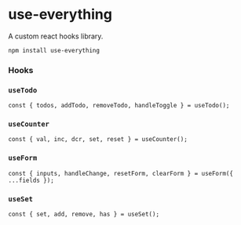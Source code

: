 # use-everything
A custom react hooks library.

```
npm install use-everything
```

### Hooks
### `useTodo`
```
const { todos, addTodo, removeTodo, handleToggle } = useTodo();
```
### `useCounter`
```
const { val, inc, dcr, set, reset } = useCounter();
```
### `useForm`
```
const { inputs, handleChange, resetForm, clearForm } = useForm({ ...fields });
```
### `useSet`
```
const { set, add, remove, has } = useSet();
```